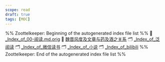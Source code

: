 ```yaml
---
scope: read
draft: true
tags: [MOC]
---
```

%% Zoottelkeeper: Beginning of the autogenerated index file list  %%
📄 [_Index_of_00-阅读.md.orig](00-阅读/_Index_of_00-阅读.md.orig)
📄 [魏晋风度及文章与药及酒之关系](00-阅读/魏晋风度及文章与药及酒之关系.md)
🗂️ [_Index_of_泛阅读](00-阅读/泛阅读/_Index_of_泛阅读.md)
🗂️ [_Index_of_微信读书](00-阅读/微信读书/_Index_of_微信读书.md)
🗂️ [_Index_of_小说](00-阅读/小说/_Index_of_小说.md)
🗂️ [_Index_of_bilibili](00-阅读/bilibili/_Index_of_bilibili.md)
%% Zoottelkeeper: End of the autogenerated index file list  %%
